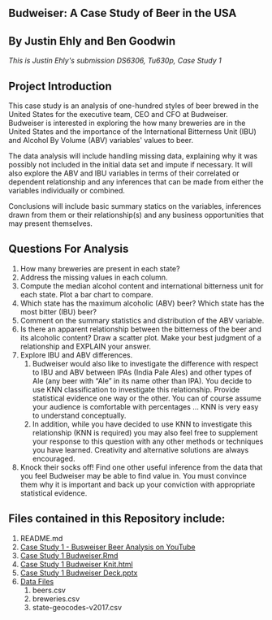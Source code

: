 Budweiser: A Case Study of Beer in the USA
---

## By Justin Ehly and Ben Goodwin
*This is Justin Ehly's submission*
*DS6306, Tu630p, Case Study 1*


## Project Introduction
This case study is an analysis of one-hundred styles of beer brewed in the United States for the executive team, CEO and CFO at Budweiser. Budweiser is interested in exploring the how many breweries are in the United States and the importance of the International Bitterness Unit (IBU) and Alcohol By Volume (ABV) variables' values to beer.  

The data analysis will include handling missing data, explaining why it was possibly not included in the initial data set and impute if necessary. It will also explore the ABV and IBU variables in terms of their correlated or dependent relationship and any inferences that can be made from either the variables individually or combined. 

Conclusions will include basic summary statics on the variables, inferences drawn from them or their relationship(s) and any business opportunities that may present themselves.

## Questions For Analysis
1.   How many breweries are present in each state?
2.   Address the missing values in each column.
3.   Compute the median alcohol content and international bitterness unit for each state. Plot a bar chart to compare.
4.   Which state has the maximum alcoholic (ABV) beer? Which state has the most bitter (IBU) beer?
5.   Comment on the summary statistics and distribution of the ABV variable.
6.   Is there an apparent relationship between the bitterness of the beer and its alcoholic content? Draw a scatter plot.  Make your best judgment of a relationship and EXPLAIN your answer.
7.  Explore IBU and ABV differences.
    1. Budweiser would also like to investigate the difference with respect to IBU and ABV between IPAs (India Pale Ales) and other types of Ale (any beer with “Ale” in its name other than IPA).  You decide to use KNN classification to investigate this relationship.  Provide statistical evidence one way or the other. You can of course assume your audience is comfortable with percentages … KNN is very easy to understand conceptually.
    2. In addition, while you have decided to use KNN to investigate this relationship (KNN is required) you may also feel free to supplement your response to this question with any other methods or techniques you have learned.  Creativity and alternative solutions are always encouraged.  
8. Knock their socks off!  Find one other useful inference from the data that you feel Budweiser may be able to find value in.  You must convince them why it is important and back up your conviction with appropriate statistical evidence. 


## Files contained in this Repository include:

1. README.md
2. [Case Study 1 - Busweiser Beer Analysis on YouTube](https://www.youtube.com/watch?v=_ceMtZXqPQ8&feature=youtu.be)
2. [Case Study 1 Budweiser.Rmd](Ehly_Goodwin_Case_Study_1_Final_DS6306_Tu630p.rmd)
3. [Case Study 1 Budweiser Knit.html](Ehly_Goodwin_Case_Study_1_knit_DS6306_Tu630p.html)
4. [Case Study 1 Budweiser Deck.pptx](Ehly_Goodwin_Case_Study_1_Final_DS6306_tu630p.pptx)
5. [Data Files](https://github.com/justinehly/Justin_Ehly_DS6306_Case_Study_1_Budweiser/tree/main/Data%20Files)
    1. beers.csv
    2. breweries.csv
    3. state-geocodes-v2017.csv
